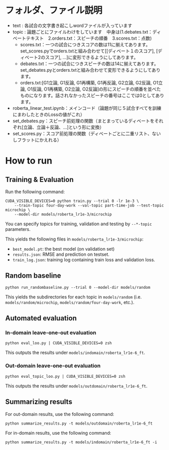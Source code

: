 # フォルダ、ファイル説明

- text : 各試合の文字書き起こしwordファイルが入っています
- topic : 論題ごとにファイルわけをしています　中身は(1.debates.txt：ディベートテキスト　2.orders.txt：スピーチの順番　3.scores.txt：点数)
    - scores.txt：一つの試合につきスコアの数は11に揃えてあります。set_scores.pyでorders.txtと組み合わせて[[ディベート１のスコア], [ディベート2のスコア], ...]に変形できるようにしてあります。
    - debates.txt：一つの試合につきスピーチの数は14に揃えてあります。set_debates.pyとorders.txtと組み合わせて変形できるようにしてあります。
    - orders.txt:[G1立論, G1反論, G1再構築, G1再反論, G2立論, G2反論, O1立論, O1反論, O1再構築, O2立論, O2反論]の形にスピーチの順番を並べたものになります。話されなかったスピーチの番号はここでは0としてあります。
- roberta_linear_test.ipynb：メインコード（論題が同じ５試合すべてを訓練にまわしたときのLossの値がこれ）
- set_debates.py：スピーチ前処理の関数（まとまっているディベートをそれぞれ[立論、立論＋反論、...]という形に変換）
- set_scores.py：スコア前処理の関数（ディベートごとに二重リスト、ないしフラットにかえれる）

# How to run

## Training & Evaluation

Run the following command:

```
CUDA_VISIBLE_DEVICES=0 python train.py --trial 0 -lr 1e-3 \
    --train-topic four-day-work --val-topic part-time-job --test-topic microchip \
    --model-dir models/roberta_lr1e-3/microchip
```

You can specify topics for training, validation and testing by `--*-topic` parameters.

This yields the following files in `models/roberta_lr1e-3/microchip`:

- `best_model.pt`: the best model (on validation set)
- `results.json`: RMSE and prediction on testset.
- `train_log.json`: training log containing train loss and validation loss.


## Random baseline

```
python run_randombaseline.py --trial 0 --model-dir models/random
```

This yields the subdirectories for each topic in `models/random` (i.e. `models/random/microchip`, `models/random/four-day-work`, etc.).

## Automated evaluation
### In-domain leave-one-out evaluation

```
python eval_loo.py | CUDA_VISIBLE_DEVICES=0 zsh
```

This outputs the results under `models/indomain/roberta_lr1e-6_ft`.

### Out-domain leave-one-out evaluation

```
python eval_topic_loo.py | CUDA_VISIBLE_DEVICES=0 zsh
```

This outputs the results under `models/outdomain/roberta_lr1e-6_ft`.

## Summarizing results

For out-domain results, use the following command:

```
python summarize_results.py -t models/outdomain/roberta_lr1e-6_ft
```

For in-domain results, use the following command:

```
python summarize_results.py -t models/indomain/roberta_lr1e-6_ft -i
```

